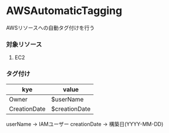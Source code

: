 # AWSAutomaticTagging
AWSリソースへの自動タグ付けを行う

### 対象リソース

1. EC2

### タグ付け

| kye | value |
| --- | --- |
| Owner | $userName |
| CreationDate | $creationDate |

userName -> IAMユーザー
creationDate -> 構築日(YYYY-MM-DD)
